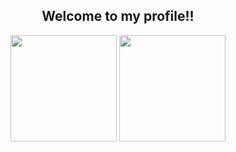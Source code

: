 <h2 align="center">Welcome to my profile!!</h2>

<div align="center"> 
<a text-decoration: none;>
<img height="170px" src="https://github-readme-stats.vercel.app/api?username=edcance&theme=merko&show_icons=true&hide_border=true&count_private=true&hide=issues" />
</a>
<a text-decoration: none;>
<img height="170px" src="https://github-readme-streak-stats.herokuapp.com/?user=edcance&theme=merko&hide_border=true" />
</a>
</div>
